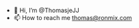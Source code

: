 - 👋 Hi, I’m @ThomasjeJJ
- 📫 How to reach me thomas@ronmix.com

<!---
ThomasjeJJ/ThomasjeJJ is a ✨ special ✨ repository because its `README.md` (this file) appears on your GitHub profile.
You can click the Preview link to take a look at your changes.
--->
